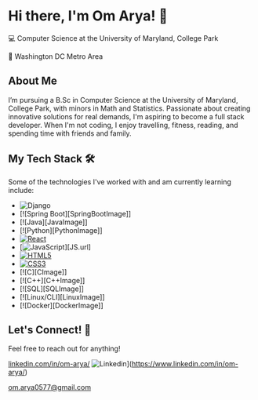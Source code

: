 # Hi there, I'm Om Arya! 👋
💻 Computer Science at the University of Maryland, College Park

📍 Washington DC Metro Area

## About Me
I’m pursuing a B.Sc in Computer Science at the University of Maryland, College Park, with minors in Math and Statistics. Passionate about creating innovative solutions for real demands, I'm aspiring to become a full stack developer. When I'm not coding, I enjoy travelling, fitness, reading, and spending time with friends and family.

## My Tech Stack 🛠
Some of the technologies I've worked with and am currently learning include:
* ![Django]()
* [![Spring Boot][SpringBootImage]]
* [![Java][JavaImage]]
* [![Python][PythonImage]]
* [![React][React.com]][React-url]
* [![JavaScript][JS.js]][JS.url]
* [![HTML5][HTML.com]][HTML-url]
* [![CSS3][CSS.com]][CSS-url]
* [![C][CImage]]
* [![C++][C++Image]]
* [![SQL][SQLImage]]
* [![Linux/CLI][LinuxImage]]
* [![Docker][DockerImage]]
  
## Let's Connect! 🤝
Feel free to reach out for anything!

[linkedin.com/in/om-arya/](https://www.linkedin.com/in/om-arya/)
![Linkedin](https://img.shields.io/badge/LinkedIn-0077B5?style=for-the-badge&logo=linkedin&logoColor=white)](https://www.linkedin.com/in/om-arya/)

[om.arya0577@gmail.com](mailto:om.arya0577@gmail.com)

<!-- MARKDOWN LINKS & IMAGES -->
[React.com]: https://shields.io/badge/react-black?logo=react&style=for-the-badge
[React-url]: https://react.dev/
[JS.js]: https://img.shields.io/badge/javascript-%23323330.svg?style=for-the-badge&logo=javascript&logoColor=%23F7DF1E
[JS-url]: https://JavaScript.com/
[HTML.com]: https://img.shields.io/badge/html5-%23E34F26.svg?style=for-the-badge&logo=html5&logoColor=white
[HTML-url]: https://html.com/
[CSS.com]: https://img.shields.io/badge/css3-%231572B6.svg?style=for-the-badge&logo=css3&logoColor=white 
[CSS-url]: https://www.w3.org/Style/CSS/Overview.en.html#
